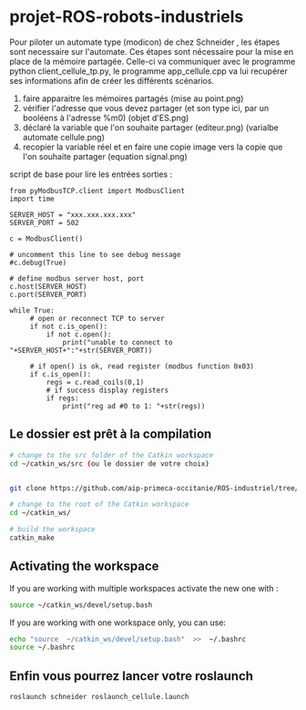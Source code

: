 # projet-ROS-robots-industriels

Pour piloter un automate type (modicon) de chez Schneider , les étapes sont necessaire sur l'automate. Ces étapes sont nécessaire pour la mise en place de la mémoire partagée. 
Celle-ci va communiquer avec le programme python client_cellule_tp.py, le programme app_cellule.cpp va lui recupérer ses informations afin de créer les différents scénarios. 

1. faire apparaitre les mémoires partagés (mise au point.png)
2. vérifier l'adresse que vous devez partager (et son type ici, par un booléens à l'adresse %m0) (objet d'ES.png)
3. déclaré la variable que l'on souhaite partager  (editeur.png) (varialbe automate cellule.png)
4. recopier la variable réel et en faire une copie image vers la copie que l'on souhaite partager (equation signal.png)

script de base pour lire les entrées sorties :

```
from pyModbusTCP.client import ModbusClient
import time

SERVER_HOST = "xxx.xxx.xxx.xxx"
SERVER_PORT = 502

c = ModbusClient()

# uncomment this line to see debug message
#c.debug(True)

# define modbus server host, port
c.host(SERVER_HOST)
c.port(SERVER_PORT)

while True:
     # open or reconnect TCP to server
     if not c.is_open():
         if not c.open():
             print("unable to connect to "+SERVER_HOST+":"+str(SERVER_PORT))

     # if open() is ok, read register (modbus function 0x03)
     if c.is_open():
         regs = c.read_coils(0,1)
         # if success display registers
         if regs:
             print("reg ad #0 to 1: "+str(regs))
``` 

## Le dossier est prêt à la compilation

```bash
# change to the src folder of the Catkin workspace
cd ~/catkin_ws/src (ou le dossier de votre choix)


git clone https://github.com/aip-primeca-occitanie/ROS-industriel/tree/master/ros%20schneider

# change to the root of the Catkin workspace
cd ~/catkin_ws/

# build the workspace
catkin_make
```

## Activating the workspace

If you are working with multiple workspaces activate the new one with :

```bash
source ~/catkin_ws/devel/setup.bash
```

If you are working with one workspace only, you can use:

```bash
echo "source  ~/catkin_ws/devel/setup.bash"  >>  ~/.bashrc 
source ~/.bashrc 
```

## Enfin vous pourrez lancer votre roslaunch

```
roslaunch schneider roslaunch_cellule.launch
````
